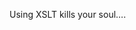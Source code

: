 <!--
id: 637007539
link: http://kevinisom.info/post/637007539/using-xslt-kills-your-soul
slug: using-xslt-kills-your-soul
date: Thu May 27 2010 19:58:29 GMT+1200 (NZST)
raw: {"blog_name":"kevinisom","id":637007539,"post_url":"http://kevinisom.info/post/637007539/using-xslt-kills-your-soul","slug":"using-xslt-kills-your-soul","type":"text","date":"2010-05-27 07:58:29 GMT","timestamp":1274947109,"state":"published","format":"html","reblog_key":"SUAPuuoB","tags":[],"short_url":"http://tmblr.co/Zw68Yybz-Qp","highlighted":[],"feed_item":"http://twitter.com/kev_nz/statuses/14805747307","from_feed_id":"650289","note_count":0,"title":null,"body":"<p>Using XSLT kills your soul&#8230;.</p>"}
publish: 2010-05-027
tags: 
title: null
-->


Using XSLT kills your soul….


